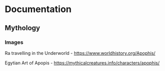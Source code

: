 # Documentation

## Mythology


### Images

Ra travelling in the Underworld - https://www.worldhistory.org/Apophis/

Egytian Art of Apopis - https://mythicalcreatures.info/characters/apophis/

